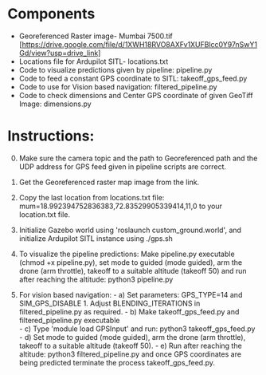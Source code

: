 # Components
- Georeferenced Raster image- Mumbai 7500.tif [https://drive.google.com/file/d/1XWH18RVO8AXFv1XUFBlcc0Y97nSwY1Gd/view?usp=drive_link]
- Locations file for Ardupilot SITL- locations.txt 
- Code to visualize predictions given by pipeline: pipeline.py
- Code to feed a constant GPS coordinate to SITL: takeoff_gps_feed.py
- Code to use for Vision based navigation: filtered_pipeline.py
- Code to check dimensions and Center GPS coordinate of given GeoTiff Image: dimensions.py

# Instructions:
0. Make sure the camera topic and the path to Georeferenced path and the UDP address for GPS feed given in pipeline scripts are correct.
 
1. Get the Georeferenced raster map image from the link.

2. Copy the last location from locations.txt file: mum=18.992394752836383,72.83529905339414,11,0 to your location.txt file.

3. Initialize Gazebo world using 'roslaunch <pkg> custom_ground.world', and initialize Ardupilot SITL instance using ./gps.sh
 
4. To visualize the pipeline predictions: Make pipeline.py executable (chmod +x pipeline.py), set mode to guided (mode guided), arm the drone (arm throttle), takeoff to a suitable altitude (takeoff 50) and run after reaching the altitude: python3 pipeline.py

5. For vision based navigation: 
				- a) Set parameters: GPS_TYPE=14 and SIM_GPS_DISABLE 1. Adjust BLENDING_ITERATIONS in filtered_pipeline.py as required.
				- b) Make takeoff_gps_feed.py and filtered_pipeline.py executable  
				- c) Type 'module load GPSInput' and run: python3 takeoff_gps_feed.py
				- d) Set mode to guided (mode guided), arm the drone (arm throttle), takeoff to a suitable altitude (takeoff 50).
				- e) Run after reaching the altitude: python3 filtered_pipeline.py and once GPS coordinates are being predicted terminate the process takeoff_gps_feed.py.
				 



